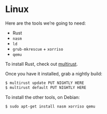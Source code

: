 # Linux

Here are the tools we’re going to need:

* Rust
* `nasm`
* `ld`
* `grub-mkrescue` + `xorriso`
* `qemu`

To install Rust, check out [multirust](https://github.com/brson/multirust).

Once you have it installed, grab a nightly build:

```bash
$ multirust update PUT NIGHTLY HERE
$ multirust default PUT NIGHTLY HERE
```

To install the other tools, on Debian:

```bash
$ sudo apt-get install nasm xorriso qemu
```
